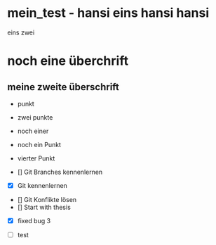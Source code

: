 # mein_test - hansi eins hansi hansi

eins zwei


# noch eine überchrift
## meine zweite überschrift

* punkt
* zwei punkte
* noch einer
* noch ein Punkt
* vierter Punkt

* [] Git Branches kennenlernen
* [x] Git kennenlernen
* [] Git Konflikte lösen
* [] Start with thesis
* [x] fixed bug 3

* [ ] test
